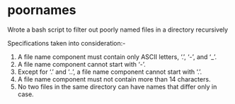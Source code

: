 # poornames
Wrote a bash script to filter out poorly named files in a directory recursively

Specifications taken into consideration:- 
1) A file name component must contain only ASCII letters, ‘.’, ‘-’, and ‘_’.
2) A file name component cannot start with ‘-’.
3) Except for ‘.’ and ‘..’, a file name component cannot start with ‘.’.
4) A file name component must not contain more than 14 characters.
5) No two files in the same directory can have names that differ only in case.
